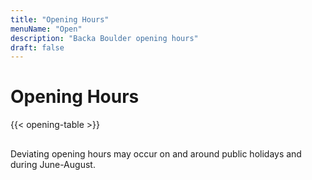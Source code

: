 ```yaml
---
title: "Opening Hours"
menuName: "Open"
description: "Backa Boulder opening hours"
draft: false
---
```


# Opening Hours

{{< opening-table >}}

##

Deviating opening hours may occur on and around public holidays and during June-August.



